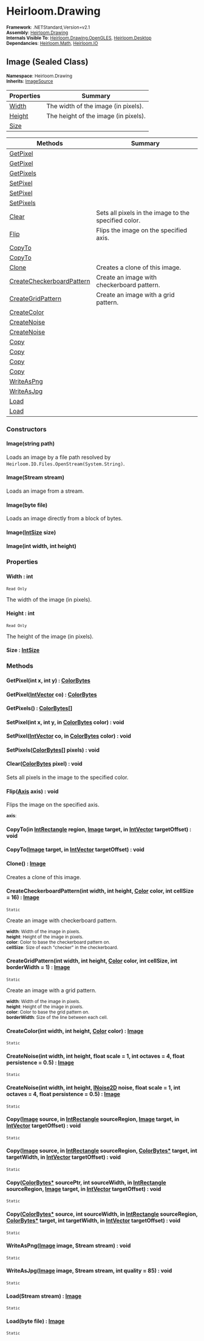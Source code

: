 # Heirloom.Drawing

<small>**Framework**: .NETStandard,Version=v2.1</small>  
<small>**Assembly**: [Heirloom.Drawing](../Heirloom.Drawing/Heirloom.Drawing.md)</small>  
<small>**Internals Visible To**: [Heirloom.Drawing.OpenGLES](../Heirloom.Drawing.OpenGLES/Heirloom.Drawing.OpenGLES.md), [Heirloom.Desktop](../Heirloom.Desktop/Heirloom.Desktop.md)</small>  
<small>**Dependancies**: [Heirloom.Math](../Heirloom.Math/Heirloom.Math.md), [Heirloom.IO](../Heirloom.IO/Heirloom.IO.md)</small>  

## Image (Sealed Class)
<small>**Namespace**: Heirloom.Drawing</sub></small>  
<small>**Inherits**: [ImageSource](Heirloom.Drawing.ImageSource.md)</small>  

| Properties             | Summary                              |
|------------------------|--------------------------------------|
| [Width](#WID68924896)  | The width of the image (in pixels).  |
| [Height](#HEIE098AAEB) | The height of the image (in pixels). |
| [Size](#SIZ9C9392F9)   |                                      |

| Methods                                   | Summary                                              |
|-------------------------------------------|------------------------------------------------------|
| [GetPixel](#GET6D6C5BDB)                  |                                                      |
| [GetPixel](#GETB152AD22)                  |                                                      |
| [GetPixels](#GET33DBF793)                 |                                                      |
| [SetPixel](#SET65ACED49)                  |                                                      |
| [SetPixel](#SET695E975E)                  |                                                      |
| [SetPixels](#SET839EE26E)                 |                                                      |
| [Clear](#CLEE2064C99)                     | Sets all pixels in the image to the specified color. |
| [Flip](#FLI52E46586)                      | Flips the image on the specified axis.               |
| [CopyTo](#COP6964DB6F)                    |                                                      |
| [CopyTo](#COPBC09C414)                    |                                                      |
| [Clone](#CLOA49B4FCB)                     | Creates a clone of this image.                       |
| [CreateCheckerboardPattern](#CRE6BF39FAE) | Create an image with checkerboard pattern.           |
| [CreateGridPattern](#CRE54163986)         | Create an image with a grid pattern.                 |
| [CreateColor](#CRE9126DF94)               |                                                      |
| [CreateNoise](#CREBAD66DF9)               |                                                      |
| [CreateNoise](#CRE97042461)               |                                                      |
| [Copy](#COPA37F06B)                       |                                                      |
| [Copy](#COPDA107945)                      |                                                      |
| [Copy](#COPABF7383)                       |                                                      |
| [Copy](#COPE53B3007)                      |                                                      |
| [WriteAsPng](#WRI21543049)                |                                                      |
| [WriteAsJpg](#WRID1C95C6F)                |                                                      |
| [Load](#LOA93FA19CA)                      |                                                      |
| [Load](#LOA8A003EFE)                      |                                                      |

### Constructors

#### Image(string path)

Loads an image by a file path resolved by `Heirloom.IO.Files.OpenStream(System.String)`.

#### Image(Stream stream)

Loads an image from a stream.

#### Image(byte file)

Loads an image directly from a block of bytes.

#### Image([IntSize](../Heirloom.Math/Heirloom.Math.IntSize.md) size)

#### Image(int width, int height)

### Properties

#### <a name="WID68924896"></a>Width : int

<small>`Read Only`</small>

The width of the image (in pixels).

#### <a name="HEIE098AAEB"></a>Height : int

<small>`Read Only`</small>

The height of the image (in pixels).

#### <a name="SIZ9C9392F9"></a>Size : [IntSize](../Heirloom.Math/Heirloom.Math.IntSize.md)


### Methods

#### <a name="GET6D6C5BDB"></a>GetPixel(int x, int y) : [ColorBytes](Heirloom.Drawing.ColorBytes.md)


#### <a name="GETB152AD22"></a>GetPixel([IntVector](../Heirloom.Math/Heirloom.Math.IntVector.md) co) : [ColorBytes](Heirloom.Drawing.ColorBytes.md)


#### <a name="GET33DBF793"></a>GetPixels() : [ColorBytes[]](Heirloom.Drawing.ColorBytes.md)

#### <a name="SET65ACED49"></a>SetPixel(int x, int y, in [ColorBytes](Heirloom.Drawing.ColorBytes.md) color) : void


#### <a name="SET695E975E"></a>SetPixel([IntVector](../Heirloom.Math/Heirloom.Math.IntVector.md) co, in [ColorBytes](Heirloom.Drawing.ColorBytes.md) color) : void


#### <a name="SET839EE26E"></a>SetPixels([ColorBytes[]](Heirloom.Drawing.ColorBytes.md) pixels) : void


#### <a name="CLEE2064C99"></a>Clear([ColorBytes](Heirloom.Drawing.ColorBytes.md) pixel) : void

Sets all pixels in the image to the specified color.


#### <a name="FLI52E46586"></a>Flip([Axis](Heirloom.Drawing.Axis.md) axis) : void

Flips the image on the specified axis.

<small>**axis**: <param name="axis"></param></small>  

#### <a name="COP6964DB6F"></a>CopyTo(in [IntRectangle](../Heirloom.Math/Heirloom.Math.IntRectangle.md) region, [Image](Heirloom.Drawing.Image.md) target, in [IntVector](../Heirloom.Math/Heirloom.Math.IntVector.md) targetOffset) : void


#### <a name="COPBC09C414"></a>CopyTo([Image](Heirloom.Drawing.Image.md) target, in [IntVector](../Heirloom.Math/Heirloom.Math.IntVector.md) targetOffset) : void


#### <a name="CLOA49B4FCB"></a>Clone() : [Image](Heirloom.Drawing.Image.md)

Creates a clone of this image.

#### <a name="CRE6BF39FAE"></a>CreateCheckerboardPattern(int width, int height, [Color](Heirloom.Drawing.Color.md) color, int cellSize = 16) : [Image](Heirloom.Drawing.Image.md)
<small>`Static`</small>

Create an image with checkerboard pattern.

<small>**width**: <param name="width">Width of the image in pixels.</param></small>  
<small>**height**: <param name="height">Height of the image in pixels.</param></small>  
<small>**color**: <param name="color">Color to base the checkerboard pattern on.</param></small>  
<small>**cellSize**: <param name="cellSize">Size of each "checker" in the checkerboard.</param></small>  

#### <a name="CRE54163986"></a>CreateGridPattern(int width, int height, [Color](Heirloom.Drawing.Color.md) color, int cellSize, int borderWidth = 1) : [Image](Heirloom.Drawing.Image.md)
<small>`Static`</small>

Create an image with a grid pattern.

<small>**width**: <param name="width">Width of the image in pixels.</param></small>  
<small>**height**: <param name="height">Height of the image in pixels.</param></small>  
<small>**color**: <param name="color">Color to base the grid pattern on.</param></small>  
<small>**borderWidth**: <param name="borderWidth">Size of the line between each cell.</param></small>  

#### <a name="CRE9126DF94"></a>CreateColor(int width, int height, [Color](Heirloom.Drawing.Color.md) color) : [Image](Heirloom.Drawing.Image.md)
<small>`Static`</small>


#### <a name="CREBAD66DF9"></a>CreateNoise(int width, int height, float scale = 1, int octaves = 4, float persistence = 0.5) : [Image](Heirloom.Drawing.Image.md)
<small>`Static`</small>


#### <a name="CRE97042461"></a>CreateNoise(int width, int height, [INoise2D](../Heirloom.Math/Heirloom.Math.INoise2D.md) noise, float scale = 1, int octaves = 4, float persistence = 0.5) : [Image](Heirloom.Drawing.Image.md)
<small>`Static`</small>


#### <a name="COPA37F06B"></a>Copy([Image](Heirloom.Drawing.Image.md) source, in [IntRectangle](../Heirloom.Math/Heirloom.Math.IntRectangle.md) sourceRegion, [Image](Heirloom.Drawing.Image.md) target, in [IntVector](../Heirloom.Math/Heirloom.Math.IntVector.md) targetOffset) : void
<small>`Static`</small>


#### <a name="COPDA107945"></a>Copy([Image](Heirloom.Drawing.Image.md) source, in [IntRectangle](../Heirloom.Math/Heirloom.Math.IntRectangle.md) sourceRegion, [ColorBytes*](Heirloom.Drawing.ColorBytes.md) target, int targetWidth, in [IntVector](../Heirloom.Math/Heirloom.Math.IntVector.md) targetOffset) : void
<small>`Static`</small>


#### <a name="COPABF7383"></a>Copy([ColorBytes*](Heirloom.Drawing.ColorBytes.md) sourcePtr, int sourceWidth, in [IntRectangle](../Heirloom.Math/Heirloom.Math.IntRectangle.md) sourceRegion, [Image](Heirloom.Drawing.Image.md) target, in [IntVector](../Heirloom.Math/Heirloom.Math.IntVector.md) targetOffset) : void
<small>`Static`</small>


#### <a name="COPE53B3007"></a>Copy([ColorBytes*](Heirloom.Drawing.ColorBytes.md) source, int sourceWidth, in [IntRectangle](../Heirloom.Math/Heirloom.Math.IntRectangle.md) sourceRegion, [ColorBytes*](Heirloom.Drawing.ColorBytes.md) target, int targetWidth, in [IntVector](../Heirloom.Math/Heirloom.Math.IntVector.md) targetOffset) : void
<small>`Static`</small>


#### <a name="WRI21543049"></a>WriteAsPng([Image](Heirloom.Drawing.Image.md) image, Stream stream) : void
<small>`Static`</small>


#### <a name="WRID1C95C6F"></a>WriteAsJpg([Image](Heirloom.Drawing.Image.md) image, Stream stream, int quality = 85) : void
<small>`Static`</small>


#### <a name="LOA93FA19CA"></a>Load(Stream stream) : [Image](Heirloom.Drawing.Image.md)
<small>`Static`</small>


#### <a name="LOA8A003EFE"></a>Load(byte file) : [Image](Heirloom.Drawing.Image.md)
<small>`Static`</small>


